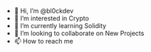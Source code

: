 - 👋 Hi, I’m @bl0ckdev
- 👀 I’m interested in Crypto
- 🌱 I’m currently learning Solidity
- 💞️ I’m looking to collaborate on New Projects
- 📫 How to reach me 

<!---
bl0ckdev/bl0ckdev is a ✨ special ✨ repository because its `README.md` (this file) appears on your GitHub profile.
You can click the Preview link to take a look at your changes.
--->
